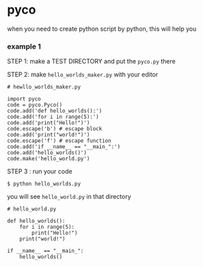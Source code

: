 # pyco
when you need to create python script by python, this will help you 

### example 1 

STEP 1: make a TEST DIRECTORY and put the `pyco.py` there

STEP 2: make `hello_worlds_maker.py` with your editor

```
# hewllo_worlds_maker.py

import pyco
code = pyco.Pyco()
code.add('def hello_worlds():')
code.add('for i in range(5):')
code.add('print("Hello!")')
code.escape('b') # escape block
code.add('print("world!")')
code.escape('f') # escape function
code.add('if __name__ == "__main_":')
code.add('hello_worlds()')
code.make('hello_world.py')
```
STEP 3 : run your code

```
$ python hello_worlds.py
```
you will see `hello_world.py` in that directory

```
# hello_world.py

def hello_worlds():
    for i in range(5):
        print("Hello!")
    print("world!")    

if __name__ == "__main_":
    hello_worlds()
```

